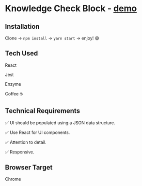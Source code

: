 # Knowledge Check Block - [demo](http://paulfreeman.design/knowledge-check-block/)

## Installation

Clone -> `npm install` -> `yarn start` -> enjoy! 😄

## Tech Used

React

Jest

Enzyme

Coffee ☕️

## Technical Requirements

✅ UI should be populated using a JSON data structure.

✅ Use React for UI components.

✅ Attention to detail.

✅ Responsive.

## Browser Target

Chrome

